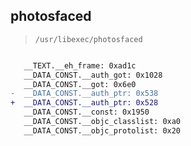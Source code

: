 ## photosfaced

> `/usr/libexec/photosfaced`

```diff

   __TEXT.__eh_frame: 0xad1c
   __DATA_CONST.__auth_got: 0x1028
   __DATA_CONST.__got: 0x6e0
-  __DATA_CONST.__auth_ptr: 0x538
+  __DATA_CONST.__auth_ptr: 0x528
   __DATA_CONST.__const: 0x1950
   __DATA_CONST.__objc_classlist: 0xa0
   __DATA_CONST.__objc_protolist: 0x20

```
